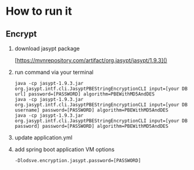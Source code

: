# How to run it

## Encrypt

1. download jasypt package

   [https://mvnrepository.com/artifact/org.jasypt/jasypt/1.9.3]()
2. run command via your terminal

   ```
   java -cp jasypt-1.9.3.jar org.jasypt.intf.cli.JasyptPBEStringEncryptionCLI input=[your DB url] password=[PASSWORD] algorithm=PBEWithMD5AndDES
   java -cp jasypt-1.9.3.jar org.jasypt.intf.cli.JasyptPBEStringEncryptionCLI input=[your DB username] password=[PASSWORD] algorithm=PBEWithMD5AndDES
   java -cp jasypt-1.9.3.jar org.jasypt.intf.cli.JasyptPBEStringEncryptionCLI input=[your DB password] password=[PASSWORD] algorithm=PBEWithMD5AndDES
   ```
3. update application.yml
4. add spring boot application VM options

   ```
   -Dlodsve.encryption.jasypt.password=[PASSWORD]
   ```
